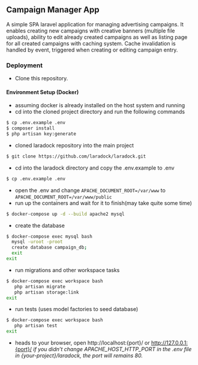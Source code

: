 ## Campaign Manager App

A simple SPA laravel application for managing advertising campaigns. It enables creating new campaigns with creative banners (multiple file uploads), ability to edit already created campaigns as well as listing page for all created campaigns with caching system. Cache invalidation is handled by event, triggered when creating or editing campaign entry.

### Deployment
- Clone this repository.

#### Environment Setup (Docker)
- assuming docker is already installed on the host system and running
- cd into the cloned project directory and run the following commands
```bash
$ cp .env.example .env
$ composer install
$ php artisan key:generate
```
- cloned laradock repository into the main project
```bash
$ git clone https://github.com/laradock/laradock.git
```
- cd into the laradock directory and copy the .env.example to .env
```bash
$ cp .env.example .env
```
- open the .env and change `APACHE_DOCUMENT_ROOT=/var/www` to `APACHE_DOCUMENT_ROOT=/var/www/public`
- run up the containers and wait for it to finish(may take quite some time)
```bash
$ docker-compose up -d --build apache2 mysql
```
- create the database
```bash
$ docker-compose exec mysql bash
  mysql -uroot -proot
  create database campaign_db;
  exit
exit
```
- run migrations and other workspace tasks
```bash
$ docker-compose exec workspace bash
   php artisan migrate
   php artisan storage:link
exit
```
- run tests (uses model factories to seed database)
```bash
$ docker-compose exec workspace bash
   php artisan test
exit
```
- heads to your browser, open http://localhost:{port}/ or http://127.0.0.1:{port}/ 
_if you didn’t change APACHE_HOST_HTTP_PORT in the .env file in {your-project}/laradock, the port will remains 80._
